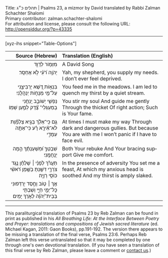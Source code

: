 <html>
<head></head>
<body>
Title: תהלים כ״ג | Psalms 23, a mizmor by David translated by Rabbi Zalman Schachter Shalomi<br />
Primary contributor: zalman.schachter-shalomi<br />
For attribution and license, please consult the following URL: <a href="http://opensiddur.org/?p=43335">http://opensiddur.org/?p=43335</a>
<p />
<hr />

[xyz-ihs snippet="Table-Options"]<table style="margin-left: auto; margin-right: auto;" class="draggable">
<thead><tr><th id="x" style="text-align: right;">Source (Hebrew)</th><th style="text-align: left;">Translation (English)</th></tr></thead>
<tbody>
<tr><td style="vertical-align:top;">
<div class="liturgy" lang="he" style="text-align: right;">
מִזְמ֥וֹר לְדָוִ֑ד
</div></td>

<td style="vertical-align:top;">
<div class="english" lang="en" style="text-align: left;">
A David Song
</div></td></tr>


<tr><td style="vertical-align:top;">
<div class="liturgy" lang="he" style="text-align: right;">
יְהֹוָ֥ה רֹ֝עִ֗י 
לֹ֣א אֶחְסָֽר׃
</div></td>

<td style="vertical-align:top;">
<div class="english" lang="en" style="text-align: left;">
Yah, my shepherd, you supply my needs.
I don’t ever feel deprived.
</div></td></tr>


<tr><td style="vertical-align:top;">
<div class="liturgy" lang="he" style="text-align: right;">
בִּנְא֣וֹת דֶּ֭שֶׁא יַרְבִּיצֵ֑נִי 
עַל־מֵ֖י מְנֻח֣וֹת יְנַהֲלֵֽנִי׃
</div></td>

<td style="vertical-align:top;">
<div class="english" lang="en" style="text-align: left;">
You feed me in the meadows.
I am led to quench my thirst by a quiet stream.
</div></td></tr>


<tr><td style="vertical-align:top;">
<div class="liturgy" lang="he" style="text-align: right;">
נַפְשִׁ֥י יְשׁוֹבֵ֑ב 
יַֽנְחֵ֥נִי 
בְמַעְגְּלֵי־
צֶ֝֗דֶק 
לְמַ֣עַן שְׁמֽוֹ׃
</div></td>

<td style="vertical-align:top;">
<div class="english" lang="en" style="text-align: left;">
You stir my soul 
And guide me gently 
Through the thicket 
Of right action;
Such is Your fame.
</div></td></tr>


<tr><td style="vertical-align:top;">
<div class="liturgy" lang="he" style="text-align: right;">
גַּ֤ם כִּֽי־אֵלֵ֨ךְ 
בְּגֵ֪יא צַלְמָ֡וֶת 
לֹא־אִ֘ירָ֤א רָ֗ע 
כִּי־אַתָּ֥ה עִמָּדִ֑י 
</div></td>

<td style="vertical-align:top;">
<div class="english" lang="en" style="text-align: left;">
At times I must make my way 
Through dark and dangerous gullies.
But because You are with me 
I won’t panic if I have to face evil.
</div></td></tr>


<tr><td style="vertical-align:top;">
<div class="liturgy" lang="he" style="text-align: right;">
שִׁבְטְךָ֥ 
וּ֝מִשְׁעַנְתֶּ֗ךָ 
הֵ֣מָּה יְנַֽחֲמֻֽנִי׃
</div></td>

<td style="vertical-align:top;">
<div class="english" lang="en" style="text-align: left;">
Both Your rebuke 
And Your bracing support 
Give me comfort.
</div></td></tr>


<tr><td style="vertical-align:top;">
<div class="liturgy" lang="he" style="text-align: right;">
תַּעֲרֹ֬ךְ לְפָנַ֨י ׀ שֻׁלְחָ֗ן 
נֶ֥גֶד צֹרְרָ֑י 
דִּשַּׁ֥נְתָּ בַשֶּׁ֥מֶן רֹ֝אשִׁ֗י 
כּוֹסִ֥י רְוָיָֽה׃
</div></td>

<td style="vertical-align:top;">
<div class="english" lang="en" style="text-align: left;">
In the presence of adversity 
You set me a feast,
At which my anxious head is soothed 
And my thirst is amply slaked.
</div></td></tr>


<tr><td style="vertical-align:top;">
<div class="liturgy" lang="he" style="text-align: right;">
אַ֤ךְ ׀ ט֤וֹב וָחֶ֣סֶד יִ֭רְדְּפוּנִי כׇּל־יְמֵ֣י חַיָּ֑י 
וְשַׁבְתִּ֥י בְּבֵית־יְ֝הֹוָ֗ה לְאֹ֣רֶךְ יָמִֽים׃
</div></td>

<td style="vertical-align:top;">
<div class="english" lang="en" style="text-align: left;">

</div></td></tr>
</tbody></table>

<hr />

This paraliturgical translation of Psalms 23 by Reb Zalman can be found in print as published in his <em>All Breathing Life: At the Interface Between Poetry and Prayer: translations and compositions of Jewish sacred literature</em> (ed. Michael Kagan, 2011: Gaon Books), pp.191-192. The version there appears to be missing a translation of the final verse, Psalms 23:6. Perhaps Reb Zalman left this verse untranslated so that it may be completed by one through one's own devotional translation. (If you have seen a translation of this final verse by Reb Zalman, please leave a comment or <a href="/contact/">contact us</a>.)

&nbsp;

</body>
</html>
